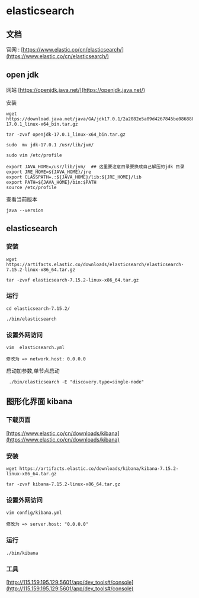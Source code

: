 # elasticsearch

## 文档
官网 : [https://www.elastic.co/cn/elasticsearch/](https://www.elastic.co/cn/elasticsearch/)


## open jdk
网站 [https://openjdk.java.net/](https://openjdk.java.net/)

安装

```
wget https://download.java.net/java/GA/jdk17.0.1/2a2082e5a09d4267845be086888add4f/12/GPL/openjdk-17.0.1_linux-x64_bin.tar.gz

tar -zvxf openjdk-17.0.1_linux-x64_bin.tar.gz 

sudo  mv jdk-17.0.1 /usr/lib/jvm/

sudo vim /etc/profile

export JAVA_HOME=/usr/lib/jvm/  ## 这里要注意目录要换成自己解压的jdk 目录
export JRE_HOME=${JAVA_HOME}/jre  
export CLASSPATH=.:${JAVA_HOME}/lib:${JRE_HOME}/lib  
export PATH=${JAVA_HOME}/bin:$PATH
source /etc/profile

```

查看当前版本

```
java --version
```

## elasticsearch

### 安装

```
wget https://artifacts.elastic.co/downloads/elasticsearch/elasticsearch-7.15.2-linux-x86_64.tar.gz

tar -zvxf elasticsearch-7.15.2-linux-x86_64.tar.gz 

```

### 运行

```
cd elasticsearch-7.15.2/

./bin/elasticsearch
```

### 设置外网访问

```
vim  elasticsearch.yml 

修改为 => network.host: 0.0.0.0
```

启动加参数,单节点启动

 ```
  ./bin/elasticsearch -E "discovery.type=single-node"
 ```



## 图形化界面  kibana

### 下载页面
[https://www.elastic.co/cn/downloads/kibana](https://www.elastic.co/cn/downloads/kibana)

### 安装

```
wget https://artifacts.elastic.co/downloads/kibana/kibana-7.15.2-linux-x86_64.tar.gz

tar -zvxf kibana-7.15.2-linux-x86_64.tar.gz 
```

### 设置外网访问

```
vim config/kibana.yml 

修改为 => server.host: "0.0.0.0"
```


### 运行

```
./bin/kibana
```

### 工具
[http://115.159.195.129:5601/app/dev_tools#/console](http://115.159.195.129:5601/app/dev_tools#/console)